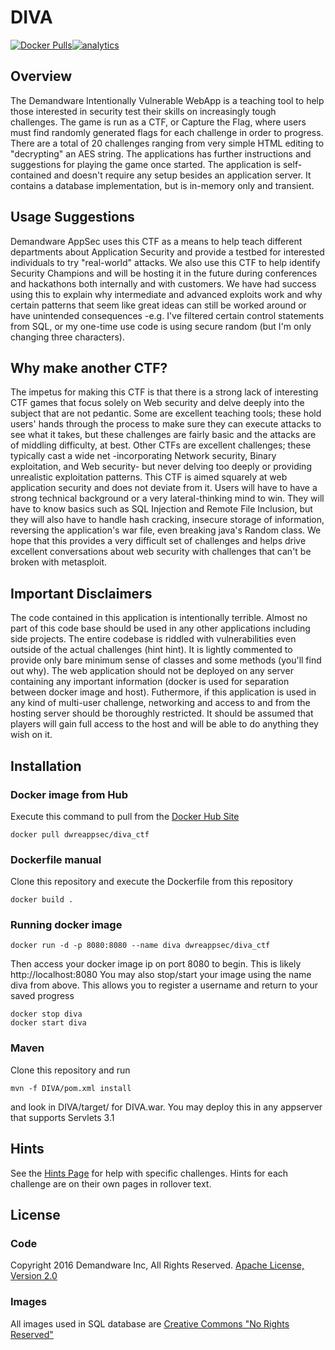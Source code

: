 # DIVA
[![Docker Pulls](https://img.shields.io/docker/pulls/dwreappsec/diva_ctf.svg)](https://hub.docker.com/r/dwreappsec/diva_ctf/)[![analytics](http://www.google-analytics.com/collect?v=1&t=pageview&tid=UA-79686240-1&cid=5bc8d9b9-99b3-4646-b434-81d5d4479ff3&dl=https%3A%2F%2Fgithub.com%2Fdemandware-appsec%2FDIVA)]()

## Overview
The Demandware Intentionally Vulnerable WebApp is a teaching tool to help those interested in security test their skills on increasingly tough challenges. The game is run as a CTF, or Capture the Flag, where users must find randomly generated flags for each challenge in order to progress. There are a total of 20 challenges ranging from very simple HTML editing to "decrypting" an AES string. The applications has further instructions and suggestions for playing the game once started.
The application is  self-contained and doesn't require any setup besides an application server. It contains a database implementation, but is in-memory only and transient.

## Usage Suggestions
Demandware AppSec uses this CTF as a means to help teach different departments about Application Security and provide a testbed for interested individuals to try "real-world" attacks. We also use this CTF to help identify Security Champions and will be hosting it in the future during conferences and hackathons both internally and with customers. We have had success using this to explain why intermediate and advanced exploits work and why certain patterns that seem like great ideas can still be worked around or have unintended consequences -e.g. I've filtered certain control statements from SQL, or my one-time use code is using secure random (but I'm only changing three characters).

## Why make another CTF?
The impetus for making this CTF is that there is a strong lack of interesting CTF games that focus solely on Web security and delve deeply into the subject that are not pedantic. Some are excellent teaching tools; these hold users' hands through the process to make sure they can execute attacks to see what it takes, but these challenges are fairly basic and the attacks are of middling difficulty, at best. Other CTFs are excellent challenges; these typically cast a wide net -incorporating Network security, Binary exploitation, and Web security- but never delving too deeply or providing unrealistic exploitation patterns. This CTF is aimed squarely at web application security and does not deviate from it. Users will have to have a strong technical background or a very lateral-thinking mind to win. They will have to know basics such as SQL Injection and Remote File Inclusion, but they will also have to handle hash cracking, insecure storage of information, reversing the application's war file, even breaking java's Random class. We hope that this provides a very difficult set of challenges and helps drive excellent conversations about web security with challenges that can't be broken with metasploit.

## Important Disclaimers
The code contained in this application is intentionally terrible. Almost no part of this code base should be used in any other applications including side projects. The entire codebase is riddled with vulnerabilities even outside of the actual challenges (hint hint). It is lightly commented to provide only bare minimum sense of classes and some methods (you'll find out why).
The web application should not be deployed on any server containing any important information (docker is used for separation between docker image and host). Futhermore, if this application is used in any kind of multi-user challenge, networking and access to and from the hosting server should be thoroughly restricted. It should be assumed that players will gain full access to the host and will be able to do anything they wish on it.

## Installation
### Docker image from Hub 

Execute this command to pull from the [Docker Hub Site](https://hub.docker.com/r/dwreappsec/diva_ctf/)
```
docker pull dwreappsec/diva_ctf
```

### Dockerfile manual
Clone this repository and execute the Dockerfile from this repository
```
docker build .
```

### Running docker image
```
docker run -d -p 8080:8080 --name diva dwreappsec/diva_ctf
```
Then access your docker image ip on port 8080 to begin. This is likely http://localhost:8080
You may also stop/start your image using the name diva from above. This allows you to register a username and return to your saved progress
```
docker stop diva
docker start diva
```

### Maven
Clone this repository and run 
```
mvn -f DIVA/pom.xml install
```
and look in DIVA/target/ for DIVA.war. You may deploy this in any appserver that supports Servlets 3.1

## Hints
See the [Hints Page](http://demandware-appsec.github.io/DIVA/hints/) for help with specific challenges. Hints for each challenge are on their own pages in rollover text.

## License
### Code
Copyright 2016  Demandware Inc, All Rights Reserved.
[Apache License, Version 2.0](http://www.apache.org/licenses/LICENSE-2.0.txt)

### Images
All images used in SQL database are [Creative Commons "No Rights Reserved"](https://creativecommons.org/about/cc0/)

